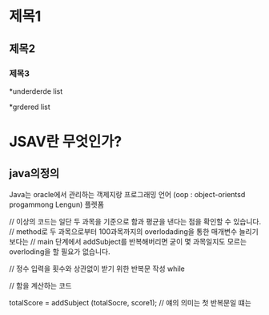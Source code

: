 # 제목1
## 제목2
### 제목3
*underderde list
 
*grdered list


# JSAV란 무엇인가?

## java의정의

Java는 oracle에서 관리하는 객제지랑 프로그래밍 언어 (oop : object-orientsd progammong Lengun)
플렛폼 


// 이상의 코드는 일단 두 과목을 기준으로 함과 평균을 낸다는 점을 확인할 수 있습니다.
// method로 두 과목으로부터 100과목까지의 overlodading을 통한 매개변수 늘리기 보다는
// main 단계에서 addSubject를 반복해버리면 굳이 몇 과목일지도 모르는 overloding을 할 필요가 없습니다.



// 정수 입력을 횟수와 상관없이 받기 위한 반복문 작성
while



// 함을 계산하는 코드

totalScore = addSubject (totalSocre, score1); // 얘의 의미는 첫 반복문일 떄는 
